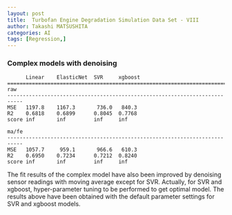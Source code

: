 ```yaml
---
layout: post
title:  Turbofan Engine Degradation Simulation Data Set - VIII
author: Takashi MATSUSHITA
categories: AI
tags: [Regression,]
---
```

### Complex models with denoising

```text
      Linear    ElasticNet  SVR     xgboost
==========================================================================
raw
---------------------------------------------------------------------------
MSE   1197.8    1167.3       736.0   840.3
R2    0.6818    0.6899      0.8045  0.7768
score inf       inf         inf     inf

ma/fe
---------------------------------------------------------------------------
MSE   1057.7     959.1       966.6   610.3
R2    0.6950    0.7234      0.7212  0.8240
score inf       inf         inf     inf
```

The fit results of the complex model have also been improved by denoising sensor readings with moving average except for SVR. Actually, for SVR and xgboost, hyper-parameter tuning to be performed to get optimal model. The results above have been obtained with the default parameter settings for SVR and xgboost models.

